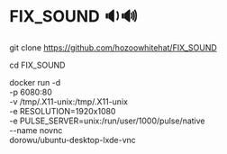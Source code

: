 # FIX_SOUND 🔉🔊

git clone https://github.com/hozoowhitehat/FIX_SOUND

cd FIX_SOUND

docker run -d \
  -p 6080:80 \
  -v /tmp/.X11-unix:/tmp/.X11-unix \
  -e RESOLUTION=1920x1080 \
  -e PULSE_SERVER=unix:/run/user/1000/pulse/native \
  --name novnc \
  dorowu/ubuntu-desktop-lxde-vnc
  
